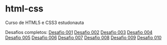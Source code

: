 # html-css
 Curso de HTML5 e CSS3 estudonauta

Desafios completos: 
 <a href="https://waltergazotto.github.io/html-css/desafios/desafio001/index.html" target="_blank">Desafio 001</a>
<a href="https://waltergazotto.github.io/html-css/desafios/desafio002/index.html" target="_blank">Desafio 002</a>
<a href="https://waltergazotto.github.io/html-css/desafios/desafio003/index.html" target="_blank">Desafio 003</a>
<a href="https://waltergazotto.github.io/html-css/desafios/desafio004/index.html" target="_blank">Desafio 004</a>
<a href="https://waltergazotto.github.io/html-css/desafios/desafio005/index.html" target="_blank">Desafio 005</a>
<a href="https://waltergazotto.github.io/html-css/desafios/desafio006/index.html" target="_blank">Desafio 006</a>
<a href="https://waltergazotto.github.io/html-css/desafios/desafio007/index.html" target="_blank">Desafio 007</a>
<a href="https://waltergazotto.github.io/html-css/desafios/desafio008/index.html" target="_blank">Desafio 008</a>
<a href="https://waltergazotto.github.io/html-css/desafios/desafio009/index.html" target="_blank">Desafio 009</a>
<a href="https://waltergazotto.github.io/html-css/desafios/desafio010/index.html" target="_blank">Desafio 010</a>